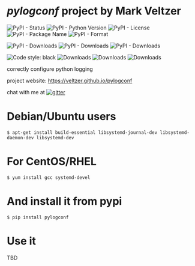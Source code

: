 
# *pylogconf* project by Mark Veltzer

![PyPI - Status](https://img.shields.io/pypi/status/pylogconf)
![PyPI - Python Version](https://img.shields.io/pypi/pyversions/pylogconf)
![PyPI - License](https://img.shields.io/pypi/l/pylogconf)
![PyPI - Package Name](https://img.shields.io/pypi/v/pylogconf)
![PyPI - Format](https://img.shields.io/pypi/format/pylogconf)

![PyPI - Downloads](https://img.shields.io/pypi/dd/pylogconf)
![PyPI - Downloads](https://img.shields.io/pypi/dw/pylogconf)
![PyPI - Downloads](https://img.shields.io/pypi/dm/pylogconf)

![Code style: black](https://img.shields.io/badge/code%20style-black-000000.svg)
![Downloads](https://pepy.tech/badge/pylogconf)
![Downloads](https://pepy.tech/badge/pylogconf/month)
![Downloads](https://pepy.tech/badge/pylogconf/week)



correctly configure python logging

project website: <https://veltzer.github.io/pylogconf>

chat with me at [![gitter](https://badges.gitter.im/Join%20Chat.svg)](https://gitter.im/veltzer/mark.veltzer)

# Debian/Ubuntu users

    $ apt-get install build-essential libsystemd-journal-dev libsystemd-daemon-dev libsystemd-dev

# For CentOS/RHEL

    $ yum install gcc systemd-devel

# And install it from pypi

    $ pip install pylogconf

# Use it

TBD

